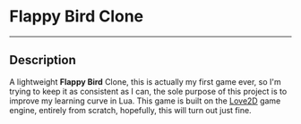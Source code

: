 # Flappy Bird Clone
---

## Description
A lightweight **Flappy Bird** Clone, this is actually my first game ever, so I'm trying to keep it as consistent as I can, the sole purpose of this project is to improve my learning curve in Lua.
This game is built on the [Love2D](https://love2d.org) game engine, entirely from scratch, hopefully, this will turn out just fine.